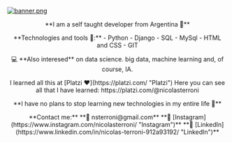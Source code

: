 [![banner.png](https://i.postimg.cc/8Cx4x2Sh/banner.png)](https://postimg.cc/94ty7NzM)
<p align="center">
  **I am a self taught developer from Argentina 👋**
</p>
<p align="center">
  **Technologies and tools 🔧:**
  - Python
  - Django
  - SQL
  - MySql
  - HTML and CSS
  - GIT
</p>
<p align="center">
  💻 **Also interesed** on data science. big data, machine learning and, of course, IA.
</p>
<p align="center">
  I learned all this at [Platzi ❤](https://platzi.com/ "Platzi")
  Here you can see all that I have learned: 
  https://platzi.com/@nicolasterroni
</p>
<p align="center">
  **I have no plans to stop learning new technologies in my entire life 🤗**
</p>
<p align="center">
  **Contact me:**
  **📩 nsterroni@gmail.com**
  **📸 [Instagram](https://www.instagram.com/nicolasterroni/ "Instagram")**
  **💼 [LinkedIn](https://www.linkedin.com/in/nicolas-terroni-912a93192/ "LinkedIn")**
</p>
